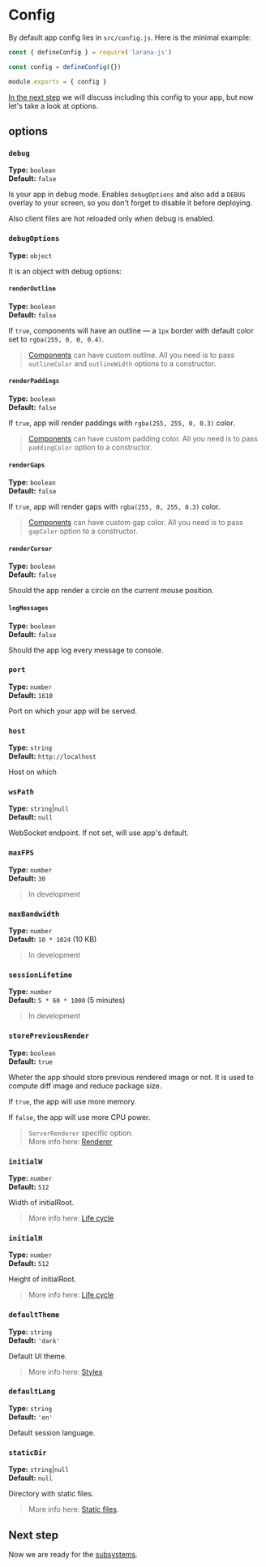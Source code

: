 # Config

By default app config lies in `src/config.js`. Here is the minimal example:

```js
const { defineConfig } = require('larana-js')

const config = defineConfig({})

module.exports = { config }

```

[In the next step](./app-modules.md) we will discuss including this config to your app, but now let's take a look at options.

## options

### `debug`

**Type:** `boolean`  
**Default:** `false`

Is your app in debug mode. Enables `debugOptions` and also add a `DEBUG` overlay to your screen, so you don't forget to disable it before deploying.

Also client files are hot reloaded only when debug is enabled.

### `debugOptions`

**Type:** `object`

It is an object with debug options:

#### `renderOutline`

**Type:** `boolean`  
**Default:** `false`

If `true`, components will have an outline — a `1px` border with default color set to `rgba(255, 0, 0, 0.4)`. 

> [Components](./components.md) can have custom outline. All you need is to pass `outlineColor` and `outlineWidth` options to a constructor.

#### `renderPaddings`

**Type:** `boolean`  
**Default:** `false`

If `true`, app will render paddings with `rgba(255, 255, 0, 0.3)` color.

> [Components](./components.md) can have custom padding color. All you need is to pass `paddingColor` option to a constructor.

#### `renderGaps`

**Type:** `boolean`  
**Default:** `false`

If `true`, app will render gaps with `rgba(255, 0, 255, 0.3)` color.

> [Components](./components.md) can have custom gap color. All you need is to pass `gapColor` option to a constructor.

#### `renderCursor`

**Type:** `boolean`  
**Default:** `false`

Should the app render a circle on the current mouse position.

#### `logMessages`

**Type:** `boolean`  
**Default:** `false`

Should the app log every message to console.

### `port`

**Type:** `number`  
**Default:** `1610`

Port on which your app will be served.

### `host`

**Type:** `string`  
**Default:** `http://localhost`

Host on which 

### `wsPath`

**Type:** `string`|`null`  
**Default:** `null`

WebSocket endpoint. If not set, will use app's default.

### `maxFPS`

**Type:** `number`  
**Default:** `30`

> In development

### `maxBandwidth`

**Type:** `number`  
**Default:** `10 * 1024` (10 KB)

> In development

### `sessionLifetime`

**Type:** `number`  
**Default:** `5 * 60 * 1000` (5 minutes)

> In development

### `storePreviousRender`

**Type:** `boolean`  
**Default:** `true`

Wheter the app should store previous rendered image or not. It is used to compute diff image and reduce package size.

If `true`, the app will use more memory.

If `false`, the app will use more CPU power.

> `ServerRenderer` specific option.  
> More info here: [Renderer](../app-modules/renderer.md)

### `initialW`

**Type:** `number`  
**Default:** `512`

Width of initialRoot.

> More info here: [Life cycle](./life-cycle.md)

### `initialH`

**Type:** `number`  
**Default:** `512`

Height of initialRoot.

> More info here: [Life cycle](./life-cycle.md)

### `defaultTheme`

**Type:** `string`  
**Default:** `'dark'`

Default UI theme.

> More info here: [Styles](./styles.md)

### `defaultLang`

**Type:** `string`  
**Default:** `'en'`

Default session language.

### `staticDir`

**Type:** `string`|`null`  
**Default:** `null`

Directory with static files.

> More info here: [Static files](./static.md).

## Next step

Now we are ready for the [subsystems](./subsystems.md).
